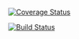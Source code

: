 

[![Coverage Status](https://coveralls.io/repos/github/kulichen/lab2/badge.svg?branch=master)](https://coveralls.io/github/kulichen/lab2?branch=master)

[![Build Status](https://travis-ci.org/kulichen/lab2.svg?branch=master)](https://travis-ci.org/kulichen/lab2)
